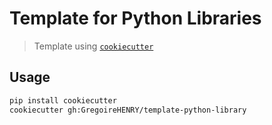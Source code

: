 # Template for Python Libraries

> Template using [`cookiecutter`][cookiecutter url]

## Usage

```sh
pip install cookiecutter
cookiecutter gh:GregoireHENRY/template-python-library
```

[cookiecutter url]: https://github.com/audreyr/cookiecutter
